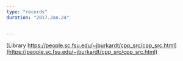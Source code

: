 ```yaml
---
type: "records"
duration: "2017.Jan.24"


---
```


[Library https://people.sc.fsu.edu/~jburkardt/cpp_src/cpp_src.html](https://people.sc.fsu.edu/~jburkardt/cpp_src/cpp_src.html)